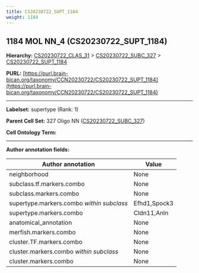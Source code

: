 ```yaml
---
title: CS20230722_SUPT_1184
weight: 1184
---
```

## 1184 MOL NN_4 (CS20230722_SUPT_1184)
<b>Hierarchy: </b>
[CS20230722_CLAS_31](../CS20230722_CLAS_31) >
[CS20230722_SUBC_327](../CS20230722_SUBC_327) >
[CS20230722_SUPT_1184](../CS20230722_SUPT_1184)

**PURL:** [https://purl.brain-bican.org/taxonomy/CCN20230722/CS20230722_SUPT_1184](https://purl.brain-bican.org/taxonomy/CCN20230722/CS20230722_SUPT_1184)

---


**Labelset:** supertype (Rank: 1)

**Parent Cell Set:** 327 Oligo NN ([CS20230722_SUBC_327](../CS20230722_SUBC_327))



**Cell Ontology Term:** 

[MARKER GENES.]: #


---

[TRANSFERRED ANNOTATIONS.]: #


[AUTHOR ANNOTATION FIELDS.]: #


**Author annotation fields:**

| Author annotation | Value |
|-------------------|-------|
|neighborhood|None|
|subclass.tf.markers.combo|None|
|subclass.markers.combo|None|
|supertype.markers.combo _within subclass_|Efhd1,Spock3|
|supertype.markers.combo|Cldn11,Anln|
|anatomical_annotation|None|
|merfish.markers.combo|None|
|cluster.TF.markers.combo|None|
|cluster.markers.combo _within subclass_|None|
|cluster.markers.combo|None|
